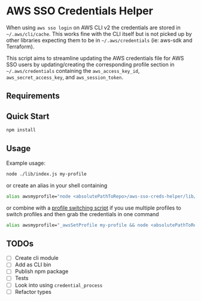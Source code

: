 # AWS SSO Credentials Helper

When using `aws sso login` on AWS CLI v2 the credentials are stored in `~/.aws/cli/cache`.
This works fine with the CLI itself but is not picked up by other libraries expecting them
to be in `~/.aws/credentials` (ie: aws-sdk and Terraform).

This script aims to streamline updating the AWS credentials file for AWS SSO users by
updating/creating the corresponding profile section in `~/.aws/credentials` containing
the `aws_access_key_id`, `aws_secret_access_key`, and `aws_session_token`.

## Requirements

## Quick Start

```sh
npm install
```

## Usage

Example usage:

```sh
node ./lib/index.js my-profile
```

or create an alias in your shell containing

```sh
alias awsmyprofile="node <absolutePathToRepo>/aws-sso-creds-helper/lib/index.js my-profile"
```

or combine with a [profile switching script](https://github.com/antonbabenko/awsp)
if you use multiple profiles to switch profiles and then grab the credentials in one command

```sh
alias awsmyprofile="_awsSetProfile my-profile && node <absolutePathToRepo>/aws-sso-creds-helper/lib/index.js my-profile"
```

## TODOs

- [ ] Create cli module
- [ ] Add as CLI bin
- [ ] Publish npm package
- [ ] Tests
- [ ] Look into using `credential_process`
- [ ] Refactor types
